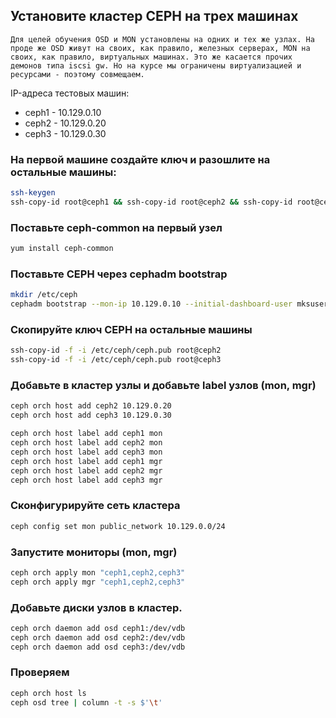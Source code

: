 ## Установите кластер CEPH на трех машинах 
`Для целей обучения OSD и MON установлены на одних и тех же узлах. На проде же OSD живут на своих, как правило, железных серверах, MON на своих, как правило, виртуальных машинах. Это же касается прочих демонов типа iscsi gw. Но на курсе мы ограничены виртуализацией и ресурсами - поэтому совмещаем.`

IP-адреса тестовых машин:
- ceph1 - 10.129.0.10
- ceph2 - 10.129.0.20
- ceph3 - 10.129.0.30
### На первой машине создайте ключ и разошлите на остальные машины:
```bash
ssh-keygen
ssh-copy-id root@ceph1 && ssh-copy-id root@ceph2 && ssh-copy-id root@ceph3
```

### Поставьте ceph-common на первый узел
```bash
yum install ceph-common
```

### Поставьте CEPH через cephadm bootstrap
```bash
mkdir /etc/ceph
cephadm bootstrap --mon-ip 10.129.0.10 --initial-dashboard-user mksuser --initial-dashboard-password mksuser --dashboard-password-noupdate
```

### Скопируйте ключ CEPH на остальные машины
```bash
ssh-copy-id -f -i /etc/ceph/ceph.pub root@ceph2
ssh-copy-id -f -i /etc/ceph/ceph.pub root@ceph3
```

### Добавьте в кластер узлы и добавьте label узлов (mon, mgr)
```bash
ceph orch host add ceph2 10.129.0.20
ceph orch host add ceph3 10.129.0.30

ceph orch host label add ceph1 mon
ceph orch host label add ceph2 mon
ceph orch host label add ceph3 mon
ceph orch host label add ceph1 mgr
ceph orch host label add ceph2 mgr
ceph orch host label add ceph3 mgr
```

### Сконфигурируйте сеть кластера
```bash
ceph config set mon public_network 10.129.0.0/24
```

### Запустите мониторы (mon, mgr)
```bash
ceph orch apply mon "ceph1,ceph2,ceph3"
ceph orch apply mgr "ceph1,ceph2,ceph3"
```

### Добавьте диски узлов в кластер.
```bash
ceph orch daemon add osd ceph1:/dev/vdb
ceph orch daemon add osd ceph2:/dev/vdb
ceph orch daemon add osd ceph3:/dev/vdb
```

### Проверяем
```bash
ceph orch host ls
ceph osd tree | column -t -s $'\t'
```
